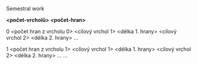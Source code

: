 Semestral work

**<počet-vrcholů> <počet-hran>**

0 <počet hran z vrcholu 0> <cílový vrchol 1> <délka 1. hrany> <cílový vrchol 2> <délka 2. hrany> ...

1 <počet hran z vrcholu 1> <cílový vrchol 1> <délka 1. hrany> <cílový vrchol 2> <délka 2. hrany> ...
...